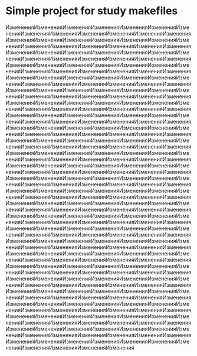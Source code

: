Simple project for study makefiles
==================================
ИзмененияИзмененияИзмененияИзмененияИзмененияИзмененияИзмененияИзмененияИзмененияИзмененияИзмененияИзмененияИзмененияИзмененияИзмененияИзмененияИзмененияИзмененияИзмененияИзмененияИзмененияИзмененияИзмененияИзмененияИзмененияИзмененияИзмененияИзмененияИзмененияИзмененияИзмененияИзмененияИзмененияИзмененияИзмененияИзмененияИзмененияИзмененияИзмененияИзмененияИзмененияИзмененияИзмененияИзмененияИзмененияИзмененияИзмененияИзмененияИзмененияИзмененияИзмененияИзмененияИзмененияИзмененияИзмененияИзмененияИзмененияИзмененияИзмененияИзмененияИзмененияИзмененияИзмененияИзмененияИзмененияИзмененияИзмененияИзмененияИзмененияИзмененияИзмененияИзмененияИзмененияИзмененияИзмененияИзмененияИзмененияИзмененияИзмененияИзмененияИзмененияИзмененияИзмененияИзмененияИзмененияИзмененияИзмененияИзмененияИзмененияИзмененияИзмененияИзмененияИзмененияИзмененияИзмененияИзмененияИзмененияИзмененияИзмененияИзмененияИзмененияИзмененияИзмененияИзмененияИзмененияИзмененияИзмененияИзмененияИзмененияИзмененияИзмененияИзмененияИзмененияИзмененияИзмененияИзмененияИзмененияИзмененияИзмененияИзмененияИзмененияИзмененияИзмененияИзмененияИзмененияИзмененияИзмененияИзмененияИзмененияИзмененияИзмененияИзмененияИзмененияИзмененияИзмененияИзмененияИзмененияИзмененияИзмененияИзмененияИзмененияИзмененияИзмененияИзмененияИзмененияИзмененияИзмененияИзмененияИзмененияИзмененияИзмененияИзмененияИзмененияИзмененияИзмененияИзмененияИзмененияИзмененияИзмененияИзмененияИзмененияИзмененияИзмененияИзмененияИзмененияИзмененияИзмененияИзмененияИзмененияИзмененияИзмененияИзмененияИзмененияИзмененияИзмененияИзмененияИзмененияИзмененияИзмененияИзмененияИзмененияИзмененияИзмененияИзмененияИзмененияИзмененияИзмененияИзмененияИзмененияИзмененияИзмененияИзмененияИзмененияИзмененияИзмененияИзмененияИзмененияИзмененияИзмененияИзмененияИзмененияИзмененияИзмененияИзмененияИзмененияИзмененияИзмененияИзмененияИзмененияИзмененияИзмененияИзмененияИзмененияИзмененияИзмененияИзмененияИзмененияИзмененияИзмененияИзмененияИзмененияИзмененияИзмененияИзмененияИзмененияИзмененияИзмененияИзмененияИзмененияИзмененияИзмененияИзмененияИзмененияИзмененияИзмененияИзмененияИзмененияИзмененияИзмененияИзмененияИзмененияИзмененияИзмененияИзмененияИзмененияИзмененияИзмененияИзмененияИзмененияИзмененияИзмененияИзмененияИзмененияИзмененияИзмененияИзмененияИзмененияИзмененияИзмененияИзмененияИзмененияИзмененияИзмененияИзмененияИзмененияИзмененияИзмененияИзмененияИзмененияИзмененияИзмененияИзмененияИзмененияИзмененияИзмененияИзмененияИзмененияИзмененияИзмененияИзмененияИзмененияИзмененияИзмененияИзмененияИзмененияИзмененияИзмененияИзмененияИзмененияИзмененияИзмененияИзмененияИзмененияИзмененияИзмененияИзмененияИзмененияИзмененияИзмененияИзмененияИзмененияИзмененияИзмененияИзмененияИзмененияИзмененияИзмененияИзмененияИзмененияИзмененияИзмененияИзмененияИзмененияИзмененияИзмененияИзмененияИзмененияИзмененияИзмененияИзмененияИзмененияИзмененияИзмененияИзмененияИзмененияИзмененияИзмененияИзмененияИзмененияИзмененияИзмененияИзмененияИзмененияИзмененияИзмененияИзменения
